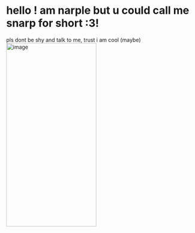 # hello ! am narple but u could call me snarp for short :3!
pls dont be shy and talk to me, trust i am cool (maybe)
<img width="240" height="489" alt="image" src="https://github.com/user-attachments/assets/b3c3871d-119d-4f2f-96a3-da247b5710b9" />
